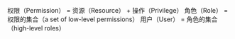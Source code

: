 权限（Permission） = 资源（Resource） + 操作（Privilege）
角色（Role） = 权限的集合（a set of low-level permissions）
用户（User） = 角色的集合（high-level roles）